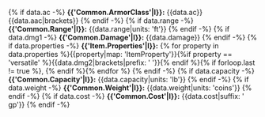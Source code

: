 {% if data.ac -%}
**{{'Common.ArmorClass'|l}}:** {{data.ac}} {{data.aac|brackets}}
{% endif -%}
{% if data.range -%}
**{{'Common.Range'|l}}:** {{data.range|units: 'ft'}}
{% endif -%}
{% if data.dmg1 -%}
**{{'Common.Damage'|l}}:** {{data.damage}}
{% endif -%}
{% if data.properties -%}
**{{'Item.Properties'|l}}:** {% for property in data.properties %}{{property|map: 'ItemProperty'}}{%if property == 'versatile' %}{{data.dmg2|brackets|prefix: ' '}}{% endif %}{% if forloop.last != true %}, {% endif %}{% endfor %}
{% endif -%}
{% if data.capacity -%}
**{{'Common.Capacity'|l}}:** {{data.capacity|units: 'lb'}}
{% endif -%}
{% if data.weight -%}
**{{'Common.Weight'|l}}:** {{data.weight|units: 'coins'}}
{% endif -%}
{% if data.cost -%}
**{{'Common.Cost'|l}}:** {{data.cost|suffix: ' gp'}}
{% endif -%}